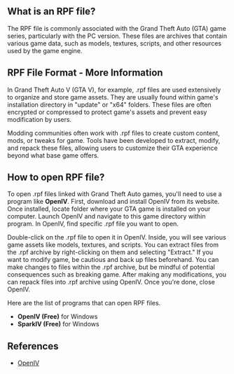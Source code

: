 ## What is an RPF file?

The RPF file is commonly associated with the Grand Theft Auto (GTA) game series, particularly with the PC version. These files are archives that contain various game data, such as models, textures, scripts, and other resources used by the game engine.

## RPF File Format - More Information

In Grand Theft Auto V (GTA V), for example, .rpf files are used extensively to organize and store game assets. They are usually found within game's installation directory in "update" or "x64" folders. These files are often encrypted or compressed to protect game's assets and prevent easy modification by users.

Modding communities often work with .rpf files to create custom content, mods, or tweaks for game. Tools have been developed to extract, modify, and repack these files, allowing users to customize their GTA experience beyond what base game offers.

## How to open RPF file?

To open .rpf files linked with Grand Theft Auto games, you'll need to use a program like **OpenIV**. First, download and install OpenIV from its website. Once installed, locate folder where your GTA game is installed on your computer. Launch OpenIV and navigate to this game directory within program. In OpenIV, find specific .rpf file you want to open.

Double-click on the .rpf file to open it in OpenIV. Inside, you will see various game assets like models, textures, and scripts. You can extract files from the .rpf archive by right-clicking on them and selecting "Extract." If you want to modify game, be cautious and back up files beforehand. You can make changes to files within the .rpf archive, but be mindful of potential consequences such as breaking game. After making any modifications, you can repack files into .rpf archive using OpenIV. Once you're done, close OpenIV.

Here are the list of programs that can open RPF files.

- **OpenIV (Free)** for Windows
- **SparkIV (Free)** for Windows

## References
* [OpenIV](https://openiv.com/)

